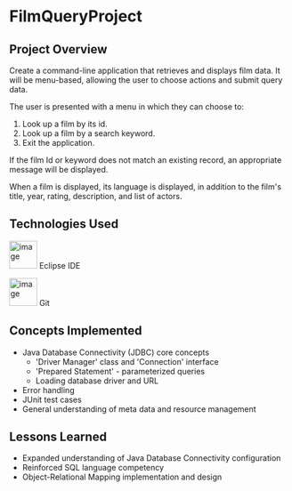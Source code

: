 # FilmQueryProject

## Project Overview

Create a command-line application that retrieves and displays film data. It will be menu-based, allowing the user to choose actions and submit query data.

The user is presented with a menu in which they can choose to:

1. Look up a film by its id.
2. Look up a film by a search keyword.
3. Exit the application.

If the film Id or keyword does not match an existing record, an appropriate message will be displayed.

When a film is displayed, its language is displayed, in addition to the film's title, year, rating, description, and list of actors.

## Technologies Used

<p> <img src= "https://cdn.freebiesupply.com/logos/large/2x/eclipse-11-logo-png-transparent.png" alt= "image" 
width= "50" height= "50"> Eclipse IDE <br>

<img src= "https://1000logos.net/wp-content/uploads/2020/08/Git-Emblem.jpg" alt= "image"
width= "50" height= "50"> Git </p>

## Concepts Implemented

- Java Database Connectivity (JDBC) core concepts
    - 'Driver Manager' class and 'Connection' interface
    - 'Prepared Statement' - parameterized queries
    - Loading database driver and URL
- Error handling
- JUnit test cases
- General understanding of meta data and resource management

## Lessons Learned

- Expanded understanding of Java Database Connectivity configuration
- Reinforced SQL language competency
- Object-Relational Mapping implementation and design

